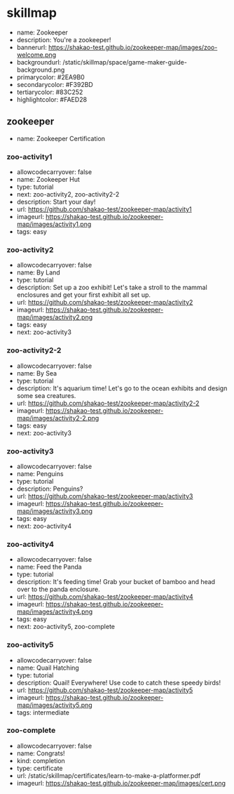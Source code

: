 # skillmap
* name: Zookeeper
* description: You're a zookeeper!
* bannerurl: https://shakao-test.github.io/zookeeper-map/images/zoo-welcome.png
* backgroundurl: /static/skillmap/space/game-maker-guide-background.png
* primarycolor: #2EA9B0
* secondarycolor: #F392BD
* tertiarycolor: #83C252
* highlightcolor: #FAED28

## zookeeper
* name: Zookeeper Certification

### zoo-activity1
* allowcodecarryover: false
* name: Zookeeper Hut
* type: tutorial
* next: zoo-activity2, zoo-activity2-2
* description: Start your day!
* url: https://github.com/shakao-test/zookeeper-map/activity1
* imageurl: https://shakao-test.github.io/zookeeper-map/images/activity1.png
* tags: easy

### zoo-activity2
* allowcodecarryover: false
* name: By Land
* type: tutorial
* description: Set up a zoo exhibit! Let's take a stroll to the mammal enclosures and get your first exhibit all set up.
* url: https://github.com/shakao-test/zookeeper-map/activity2
* imageurl: https://shakao-test.github.io/zookeeper-map/images/activity2.png
* tags: easy
* next: zoo-activity3

### zoo-activity2-2
* allowcodecarryover: false
* name: By Sea
* type: tutorial
* description: It's aquarium time! Let's go to the ocean exhibits and design some sea creatures.
* url: https://github.com/shakao-test/zookeeper-map/activity2-2
* imageurl: https://shakao-test.github.io/zookeeper-map/images/activity2-2.png
* tags: easy
* next: zoo-activity3

### zoo-activity3
* allowcodecarryover: false
* name: Penguins
* type: tutorial
* description: Penguins?
* url: https://github.com/shakao-test/zookeeper-map/activity3
* imageurl: https://shakao-test.github.io/zookeeper-map/images/activity3.png
* tags: easy
* next: zoo-activity4

### zoo-activity4
* allowcodecarryover: false
* name: Feed the Panda
* type: tutorial
* description: It's feeding time! Grab your bucket of bamboo and head over to the panda enclosure.
* url: https://github.com/shakao-test/zookeeper-map/activity4
* imageurl: https://shakao-test.github.io/zookeeper-map/images/activity4.png
* tags: easy
* next: zoo-activity5, zoo-complete

### zoo-activity5
* allowcodecarryover: false
* name: Quail Hatching
* type: tutorial
* description: Quail! Everywhere! Use code to catch these speedy birds!
* url: https://github.com/shakao-test/zookeeper-map/activity5
* imageurl: https://shakao-test.github.io/zookeeper-map/images/activity5.png
* tags: intermediate

### zoo-complete
* allowcodecarryover: false
* name: Congrats!
* kind: completion
* type: certificate
* url: /static/skillmap/certificates/learn-to-make-a-platformer.pdf
* imageurl: https://shakao-test.github.io/zookeeper-map/images/cert.png
